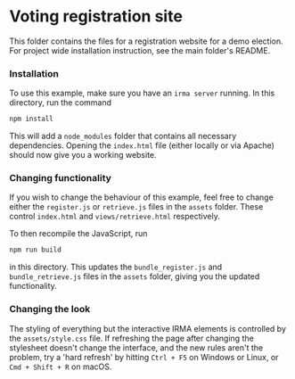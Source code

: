 # Voting registration site

This folder contains the files for a registration website for a demo election. For project wide installation instruction, see the main folder's README.

### Installation
To use this example, make sure you have an `irma server` running.
In this directory, run the command
```bash
npm install
```
This will add a `node_modules` folder that contains all necessary dependencies. Opening the `index.html` file (either locally or via Apache) should now give you a working website.

### Changing functionality
If you wish to change the behaviour of this example, feel free to change either the `register.js` or `retrieve.js` files in the `assets` folder. These control `index.html` and `views/retrieve.html` respectively.

To then recompile the JavaScript, run
```bash
npm run build
```
in this directory. This updates the `bundle_register.js` and `bundle_retrieve.js` files in the `assets` folder, giving you the updated functionality.

### Changing the look
The styling of everything but the interactive IRMA elements is controlled by the `assets/style.css` file.
If refreshing the page after changing the stylesheet doesn't change the interface, and the new rules aren't the problem, try a 'hard refresh' by hitting `Ctrl + F5` on Windows or Linux, or `Cmd + Shift + R` on macOS.
